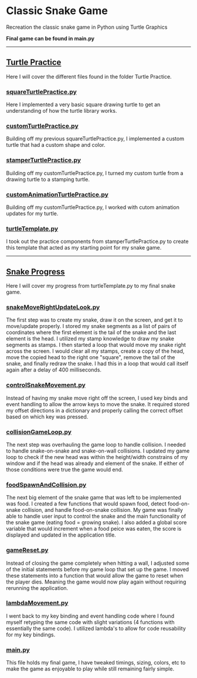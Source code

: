 # Classic Snake Game
Recreation the classic snake game in Python using Turtle Graphics

**Final game can be found in main.py**

---
## [Turtle Practice](https://github.com/GabiAnderson/Classic-Snake-Game/tree/main/Turtle%20Practice)
Here I will cover the different files found in the folder Turtle Practice.
### [squareTurtlePractice.py](https://github.com/GabiAnderson/Classic-Snake-Game/blob/main/Turtle%20Practice/squareTurtlePractice.py)
Here I implemented a very basic square drawing turtle to get an understanding of how the turtle library works.
### [customTurtlePractice.py](https://github.com/GabiAnderson/Classic-Snake-Game/blob/main/Turtle%20Practice/customTurtlePractice.py)
Building off my previous squareTurtlePractice.py, I implemented a custom turtle that had a custom shape and color.
### [stamperTurtlePractice.py](https://github.com/GabiAnderson/Classic-Snake-Game/blob/main/Turtle%20Practice/stamperTurtlePractice.py)
Building off my customTurtlePractice.py, I turned my custom turtle from a drawing turtle to a stamping turtle.
### [customAnimationTurtlePractice.py](https://github.com/GabiAnderson/Classic-Snake-Game/blob/main/Turtle%20Practice/customAnimationTurtlePractice.py)
Building off my customTurtlePractice.py, I worked with cutom animation updates for my turtle.
### [turtleTemplate.py](https://github.com/GabiAnderson/Classic-Snake-Game/blob/main/Turtle%20Practice/turtleTemplate.py)
I took out the practice components from stamperTurtlePractice.py to create this template that acted as my starting point for my snake game.

---
## [Snake Progress](https://github.com/GabiAnderson/Classic-Snake-Game/tree/main/Snake%20Progress)
Here I will cover my progress from turtleTemplate.py to my final snake game.
### [snakeMoveRightUpdateLook.py](https://github.com/GabiAnderson/Classic-Snake-Game/blob/main/Snake%20Progress/snakeMoveRightUpdateLook.py)
The first step was to create my snake, draw it on the screen, and get it to move/update properly. I stored my snake segments as a list of pairs of coordinates where the first element is the tail of the snake and the last element is the head. I utilized my stamp knowledge to draw my snake segments as stamps. I then started a loop that would move my snake right across the screen. I would clear all my stamps, create a copy of the head, move the copied head to the right one "square", remove the tail of the snake, and finally redraw the snake. I had this in a loop that would call itself again after a delay of 400 milliseconds.
### [controlSnakeMovement.py](https://github.com/GabiAnderson/Classic-Snake-Game/blob/main/Snake%20Progress/controlSnakeMovement.py)
Instead of having my snake move right off the screen, I used key binds and event handling to allow the arrow keys to move the snake. It required stored my offset directions in a dictionary and properly calling the correct offset based on which key was pressed.
### [collisionGameLoop.py](https://github.com/GabiAnderson/Classic-Snake-Game/blob/main/Snake%20Progress/collisionGameLoop.py)
The next step was overhauling the game loop to handle collision. I needed to handle snake-on-snake and snake-on-wall collisions. I updated my game loop to check if the new head was within the height/width constrains of my window and if the head was already and element of the snake. If either of those conditions were true the game would end.
### [foodSpawnAndCollision.py](https://github.com/GabiAnderson/Classic-Snake-Game/blob/main/Snake%20Progress/foodSpawnAndCollision.py)
The next big element of the snake game that was left to be implemented was food. I created a few functions that would spawn food, detect food-on-snake collision, and handle food-on-snake collision. My game was finally able to handle user input to control the snake and the main functionality of the snake game (eating food = growing snake). I also added a global score variable that would increment when a food peice was eaten, the score is displayed and updated in the application title.
### [gameReset.py](https://github.com/GabiAnderson/Classic-Snake-Game/blob/main/Snake%20Progress/gameReset.py)
Instead of closing the game completely when hitting a wall, I adjusted some of the initial statements before my game loop that set up the game. I moved these statements into a function that would allow the game to reset when the player dies. Meaning the game would now play again without requiring rerunning the application.
### [lambdaMovement.py](https://github.com/GabiAnderson/Classic-Snake-Game/blob/main/Snake%20Progress/lambdaMovement.py)
I went back to my key binding and event handling code where I found myself retyping the same code with slight variations (4 functions with essentially the same code). I utilized lambda's to allow for code reusability for my key bindings.
### [main.py](https://github.com/GabiAnderson/Classic-Snake-Game/blob/main/main.py)
This file holds my final game, I have tweaked timings, sizing, colors, etc to make the game as enjoyable to play while still remaining fairly simple.
